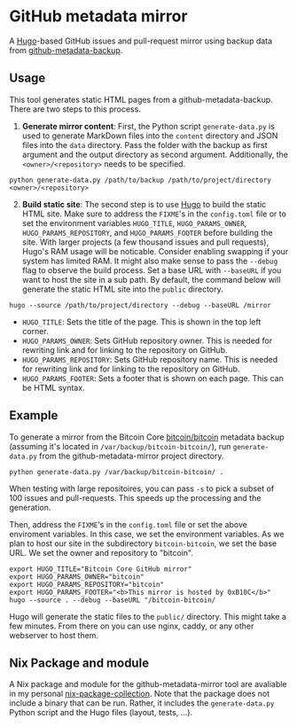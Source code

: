 # GitHub metadata mirror

A [Hugo]-based GitHub issues and pull-request mirror using backup data from
[github-metadata-backup].

[hugo]: https://gohugo.io/
[github-metadata-backup]: https://github.com/0xB10C/github-metadata-backup

## Usage

This tool generates static HTML pages from a github-metadata-backup. There are
two steps to this process.

1. **Generate mirror content**: First, the Python script `generate-data.py` is
    used to generate MarkDown files into the `content` directory and JSON files
    into the `data` directory. Pass the folder with the backup as first argument
    and the output directory as second argument. Additionally, the `<owner>/<repository>`
    needs to be specified.

```
python generate-data.py /path/to/backup /path/to/project/directory <owner>/<repository>
```

2. **Build static site**: The second step is to use [Hugo] to build the static
    HTML site. Make sure to address the `FIXME`'s in the `config.toml` file or
    to set the environment variables `HUGO_TITLE`, `HUGO_PARAMS_OWNER`,
    `HUGO_PARAMS_REPOSITORY`, and `HUGO_PARAMS_FOOTER` before building the
    site. With larger projects (a few thousand issues and pull requests), Hugo's
    RAM usage will be noticable. Consider enabling swapping if your system has
    limited RAM. It might also make sense to pass the `--debug` flag to observe
    the build process. Set a base URL with `--baseURL` if you want to host the
    site in a sub path. By default, the command below will generate the static
    HTML site into the `public` directory.

```
hugo --source /path/to/project/directory --debug --baseURL /mirror
```

- `HUGO_TITLE`: Sets the title of the page. This is shown in the top left corner.
- `HUGO_PARAMS_OWNER`: Sets GitHub repository owner. This is needed for rewriting
    link and for linking to the repository on GitHub.
- `HUGO_PARAMS_REPOSITORY`: Sets GitHub repository name. This is needed for rewriting
    link and for linking to the repository on GitHub.
- `HUGO_PARAMS_FOOTER`: Sets a footer that is shown on each page. This can be HTML
    syntax.

## Example

To generate a mirror from the Bitcoin Core [bitcoin/bitcoin] metadata backup
(assuming it's located in `/var/backup/bitcoin-bitcoin/`), run `generate-data.py`
from the github-metadata-mirror project directory.

```
python generate-data.py /var/backup/bitcoin-bitcoin/ .
```

When testing with large repositoires, you can pass `-s` to pick a subset of
100 issues and pull-requests. This speeds up the processing and the generation.

Then, address the `FIXME`'s in the `config.toml` file or set the above
enviroment variables. In this case, we set the environment variables.
As we plan to host our site in the subdirectory `bitcoin-bitcoin`, we set the
base URL. We set the owner and repository to "bitcoin".

```
export HUGO_TITLE="Bitcoin Core GitHub mirror"
export HUGO_PARAMS_OWNER="bitcoin"
export HUGO_PARAMS_REPOSITORY="bitcoin"
export HUGO_PARAMS_FOOTER="<b>This mirror is hosted by 0xB10C</b>"
hugo --source . --debug --baseURL "/bitcoin-bitcoin/
```

Hugo will generate the static files to the `public/` directory. This might take
a few minutes. From there on you can use nginx, caddy, or any other webserver to
host them.

[bitcoin/bitcoin]: https://github.com/bitcoin/bitcoin


## Nix Package and module

A Nix package and module for the github-metadata-mirror tool are avaliable in
my personal [nix-package-collection]. Note that the package does not include a
binary that can be run. Rather, it includes the `generate-data.py` Python script
and the Hugo files (layout, tests, ...).

[nix-package-collection]: https://github.com/0xB10C/nix
